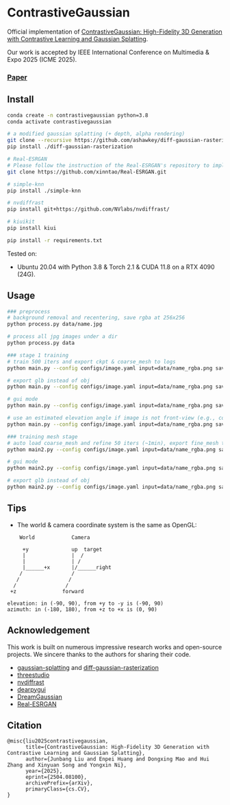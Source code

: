 # ContrastiveGaussian

Official implementation of [ContrastiveGaussian: High-Fidelity 3D Generation with Contrastive Learning and Gaussian Splatting](https://arxiv.org/abs/2309.16653). 

Our work is accepted by IEEE International Conference on Multimedia & Expo 2025 (ICME 2025).

### [Paper](https://arxiv.org/abs/2504.08100)

## Install

```bash
conda create -n contrastivegaussian python=3.8
conda activate contrastivegaussian

# a modified gaussian splatting (+ depth, alpha rendering)
git clone --recursive https://github.com/ashawkey/diff-gaussian-rasterization
pip install ./diff-gaussian-rasterization

# Real-ESRGAN
# Please follow the instruction of the Real-ESRGAN's repository to implement the Real-ESRGAN
git clone https://github.com/xinntao/Real-ESRGAN.git

# simple-knn
pip install ./simple-knn

# nvdiffrast
pip install git+https://github.com/NVlabs/nvdiffrast/

# kiuikit
pip install kiui

pip install -r requirements.txt

```

Tested on:

- Ubuntu 20.04 with Python 3.8 & Torch 2.1 & CUDA 11.8 on a RTX 4090 (24G).

## Usage

```bash
### preprocess
# background removal and recentering, save rgba at 256x256
python process.py data/name.jpg

# process all jpg images under a dir
python process.py data

### stage 1 training
# train 500 iters and export ckpt & coarse_mesh to logs 
python main.py --config configs/image.yaml input=data/name_rgba.png save_path=name

# export glb instead of obj
python main.py --config configs/image.yaml input=data/name_rgba.png save_path=name mesh_format=glb

# gui mode 
python main.py --config configs/image.yaml input=data/name_rgba.png save_path=name gui=True

# use an estimated elevation angle if image is not front-view (e.g., common looking-down image can use -30)
python main.py --config configs/image.yaml input=data/name_rgba.png save_path=name elevation=-30

### training mesh stage
# auto load coarse_mesh and refine 50 iters (~1min), export fine_mesh to logs
python main2.py --config configs/image.yaml input=data/name_rgba.png save_path=name

# gui mode
python main2.py --config configs/image.yaml input=data/name_rgba.png save_path=name gui=True

# export glb instead of obj
python main2.py --config configs/image.yaml input=data/name_rgba.png save_path=name mesh_format=glb
```

## Tips
* The world & camera coordinate system is the same as OpenGL:
```
    World            Camera        
  
     +y              up  target                                              
     |               |  /                                            
     |               | /                                                
     |______+x       |/______right                                      
    /                /         
   /                /          
  /                /           
 +z               forward           

elevation: in (-90, 90), from +y to -y is (-90, 90)
azimuth: in (-180, 180), from +z to +x is (0, 90)
```

## Acknowledgement

This work is built on numerous impressive research works and open-source projects. We sincere thanks to the authors for sharing their code.

- [gaussian-splatting](https://github.com/graphdeco-inria/gaussian-splatting) and [diff-gaussian-rasterization](https://github.com/graphdeco-inria/diff-gaussian-rasterization)
- [threestudio](https://github.com/threestudio-project/threestudio)
- [nvdiffrast](https://github.com/NVlabs/nvdiffrast)
- [dearpygui](https://github.com/hoffstadt/DearPyGui)
- [DreamGaussian](https://github.com/dreamgaussian/dreamgaussian)
- [Real-ESRGAN](https://github.com/xinntao/Real-ESRGAN)

## Citation

```
@misc{liu2025contrastivegaussian,
      title={ContrastiveGaussian: High-Fidelity 3D Generation with Contrastive Learning and Gaussian Splatting}, 
      author={Junbang Liu and Enpei Huang and Dongxing Mao and Hui Zhang and Xinyuan Song and Yongxin Ni},
      year={2025},
      eprint={2504.08100},
      archivePrefix={arXiv},
      primaryClass={cs.CV}, 
}
```
